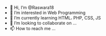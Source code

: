 - 👋 Hi, I’m @Raswara18
- 👀 I’m interested in Web Programming
- 🌱 I’m currently learning HTML، PHP, CSS, JS
- 💞️ I’m looking to collaborate on ...
- 📫 How to reach me ...

<!---
Raswara18/Raswara18 is a ✨ special ✨ repository because its `README.md` (this file) appears on your GitHub profile.
You can click the Preview link to take a look at your changes.
--->
